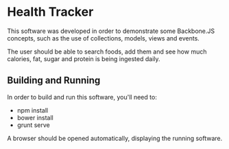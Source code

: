 # Health Tracker

This software was developed in order to demonstrate some Backbone.JS concepts,
such as the use of collections, models, views and events. 

The user should be able to search foods, add them and see how much calories, 
fat, sugar and protein is being ingested daily.

## Building and Running

In order to build and run this software, you'll need to:

* npm install
* bower install
* grunt serve

A browser should be opened automatically, displaying the running software.